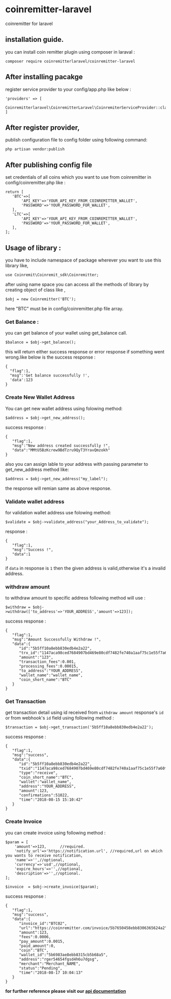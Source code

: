# coinremitter-laravel
coinremitter for laravel

## installation guide.
you can install coin remitter plugin using composer in laraval : 
```
composer require coinremitterlaravel/coinremitter-laravel
```
## After installing pacakge 
 register service provider to your config/app.php like below : 
 ```
 'providers' => [
    Coinremitterlaravel\CoinremitterLaravel\CoinremiterServiceProvider::class,
 ]
 ```
 ## After register provider,
 publish configuration file to config folder using following command:
 ```
 php artisan vendor:publish
 ```
 
 ## After publishing config file 
 set credentials of all coins which you want to use from coinremitter in config/coinremitter.php like : 
 ```
 return [
    'BTC'=>[
        'API_KEY'=>'YOUR_API_KEY_FROM_COINREMITTER_WALLET',
        'PASSWORD'=>'YOUR_PASSWORD_FOR_WALLET',
    ],
    'LTC'=>[
        'API_KEY'=>'YOUR_API_KEY_FROM_COINREMITTER_WALLET',
        'PASSWORD'=>'YOUR_PASSWORD_FOR_WALLET',
    ],
];
 ```
 
 ## Usage of library : 
 
 you have to include namespace of package wherever you want to use this library like,
 ```
 use Coinremit\Coinremit_sdk\Coinremitter;
 ```
 after using name space you can access all the methods of library by creating object of class like ,
 ```
 $obj = new Coinremitter('BTC');
 ```
 here "BTC" must be in config/coinremitter.php file array.

### Get Balance : 
you can get balance of your wallet using get_balance call.
```
$balance = $obj->get_balance();
```
this will return either success response or error response if something went wrong.like below is the success response : 
```
{
  "flag":1,
  "msg":'Get balance successfully !',
  'data':123
}
```

### Create New Wallet Address
You can get new wallet address using folowing method:
```
$address = $obj->get_new_address();
```
success response : 
```
{
   "flag":1,
   "msg":"New address created successfully !",
   "data":"MMtU5BzKcrew9BdTzru9QyT3YravQmzokh"
}

```
also you can assign lable to your address with passing parameter to get_new_address method like:
```
$address = $obj->get_new_address("my_label");
```
the response will remian same as above response.

### Validate wallet address
for validation wallet address use folowing method:
```
$validate = $obj->validate_address("your_Address_to_validate");
```
response : 
```
{
   "flag":1,
   "msg":"Success !",
   "data":1
}

```
if ```data``` in response is ```1``` then the given address is valid,otherwise it's a invalid address.

### withdraw amount 
to withdraw amount to specific  address following method will use : 

```
$withdraw = $obj->withdraw(['to_address'=>'YOUR_ADDRESS','amount'=>123]);
```
success response : 
```
{
   "flag":1,
   "msg":"Amount Successfully Withdraw !",
   "data":{
      "id":"5b5ff10a8ebb830edb4e2a22",
      "trx_id":"1147aca98ced7684907bd469e80cdf7482fe740a1aaf75c1e55f7a60f725ba28",
      "amount":"123",
      "transaction_fees":0.001,
      "processing_fees":0.00015,
      "to_address":"YOUR_ADDRESS",
      "wallet_name":"wallet_name",
      "coin_short_name":"BTC"
   }
}
```

### Get Transaction
get transaction detail using id received from ```withdraw amount``` response's ```id``` or from webhook's ```id``` field using following method :
```
$transaction = $obj->get_transaction('5b5ff10a8ebb830edb4e2a22');
```
success response : 
```
{
   "flag":1,
   "msg":"success",
   "data":{
      "id":"5b5ff10a8ebb830edb4e2a22",
      "txid":"1147aca98ced7684907bd469e80cdf7482fe740a1aaf75c1e55f7a60f725ba28",
      "type":"receive",
      "coin_short_name":"BTC",
      "wallet":"wallet_name",
      "address":"YOUR_ADDRESS",
      "amount":123,
      "confirmations":51022,
      "time":"2018-08-15 15:10:42"
   }
}
```
### Create Invoice
you can create invoice using following method : 
```
$param = [
    'amount'=>123,      //required.
    'notify_url'=>'https://notification.url', //required,url on which you wants to receive notification,
    'name'=>'',//optional,
    'currency'=>'usd',//optional,
    'expire_hours'=>'',//optional,
    'description'=>'',//optional.
];

$invoice  = $obj->create_invoice($param);
```

success response : 
```
{
   "flag":1,
   "msg":"success",
   "data":{
      "invoice_id":"BTC02",
      "url":"https://coinremitter.com/invoice/5b7650458ebb8306365624a2",
      "amount":123,
      "fees":0.0006,
      "pay_amount":0.0015,
      "paid_amount":0,
      "coin":"BTC",
      "wallet_id":"5b6983ae8ebb8315cb5b68a5",
      "address":"rger54654fgsd4h6u7dgsg",
      "merchant":"Merchant_NAME",
      "status":"Pending",
      "time":"2018-08-17 10:04:13"
   }
}

```

**for further reference please visit our [api documentation](https://coinremitter.com/docs)**
